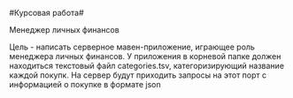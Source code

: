 #Курсовая работа#

Менеджер личных финансов

Цель - написать серверное мавен-приложение, играющее роль менеджера личных финансов. У приложения в корневой папке должен находиться текстовый файл categories.tsv, категоризирующий название каждой покупк. На сервер будут приходить запросы на этот порт с информацией о покупке в формате json